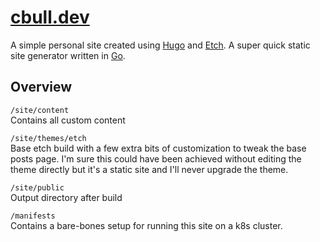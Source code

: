 # [cbull.dev](https://cbull.dev/)

A simple personal site created using [Hugo](https://gohugo.io/) and [Etch](https://github.com/LukasJoswiak/etch). A super quick static site generator written in [Go](https://go.dev/).

## Overview

`/site/content`  
Contains all custom content

`/site/themes/etch`  
Base etch build with a few extra bits of customization to tweak the base posts page. I'm sure this could have been achieved without editing the theme directly but it's a static site and I'll never upgrade the theme.

`/site/public`  
Output directory after build

`/manifests`  
Contains a bare-bones setup for running this site on a k8s cluster.